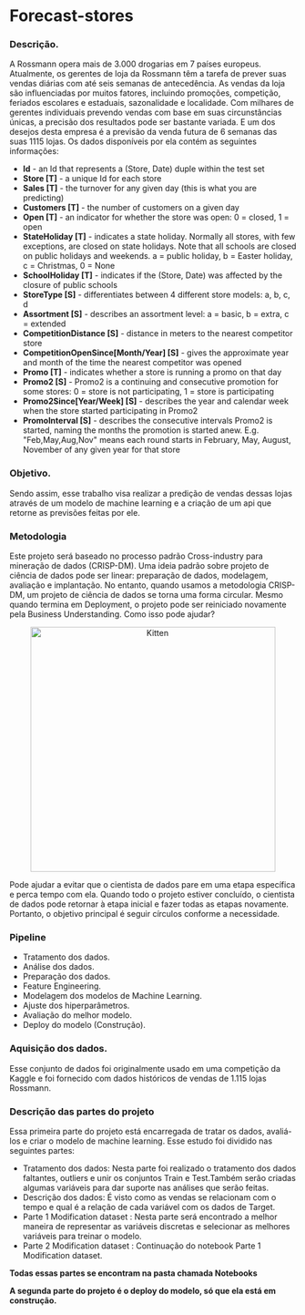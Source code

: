 # Forecast-stores 
 
### Descrição.
 
A Rossmann opera mais de 3.000 drogarias em 7 países europeus. Atualmente, os gerentes de loja da Rossmann têm a tarefa de prever suas vendas diárias com até seis semanas de antecedência. As vendas da loja são influenciadas por muitos fatores, incluindo promoções, competição, feriados escolares e estaduais, sazonalidade e localidade. Com milhares de gerentes individuais prevendo vendas com base em suas circunstâncias únicas, a precisão dos resultados pode ser bastante variada. E um dos desejos desta empresa é a previsão da venda futura de 6 semanas das suas 1115 lojas. Os dados disponíveis por ela contém as seguintes informações: 
 
* **Id** - an Id that represents a (Store, Date) duple within the test set
* **Store [T]** - a unique Id for each store
* **Sales [T]** - the turnover for any given day (this is what you are predicting)
* **Customers [T]** - the number of customers on a given day
* **Open [T]** - an indicator for whether the store was open: 0 = closed, 1 = open
* **StateHoliday [T]** - indicates a state holiday. Normally all stores, with few exceptions, are closed on state holidays. Note that all schools are closed on public holidays and weekends. a = public holiday, b = Easter holiday, c = Christmas, 0 = None
* **SchoolHoliday [T]** - indicates if the (Store, Date) was affected by the closure of public schools
* **StoreType [S]** - differentiates between 4 different store models: a, b, c, d
* **Assortment [S]** - describes an assortment level: a = basic, b = extra, c = extended
* **CompetitionDistance [S]** - distance in meters to the nearest competitor store
* **CompetitionOpenSince[Month/Year] [S]** - gives the approximate year and month of the time the nearest competitor was opened
* **Promo [T]** - indicates whether a store is running a promo on that day
* **Promo2 [S]** - Promo2 is a continuing and consecutive promotion for some stores: 0 = store is not participating, 1 = store is participating
* **Promo2Since[Year/Week] [S]** - describes the year and calendar week when the store started participating in Promo2
* **PromoInterval [S]** - describes the consecutive intervals Promo2 is started, naming the months the promotion is started anew. E.g. "Feb,May,Aug,Nov" means each round starts in February, May, August, November of any given year for that store
 
### Objetivo.
 
Sendo assim, esse trabalho visa realizar a predição de vendas dessas lojas através de um modelo de machine learning e a criação de um api que retorne as previsões feitas por ele.  
 
 
### Metodologia
 
Este projeto será baseado no processo padrão Cross-industry para mineração de dados (CRISP-DM). Uma ideia padrão sobre projeto de ciência de dados pode ser linear: preparação de dados, modelagem, avaliação e implantação. No entanto, quando usamos a metodologia CRISP-DM, um projeto de ciência de dados se torna uma forma circular. Mesmo quando termina em Deployment, o projeto pode ser reiniciado novamente pela Business Understanding. Como isso pode ajudar?
 
 
<p align="center">
    <img src="https://upload.wikimedia.org/wikipedia/commons/b/b9/CRISP-DM_Process_Diagram.png" alt="Kitten" title="A cute kitten" width="430" height="430" />
</p>
 
Pode ajudar a evitar que o cientista de dados pare em uma etapa específica e perca tempo com ela. Quando todo o projeto estiver concluído, o cientista de dados pode retornar à etapa inicial e fazer todas as etapas novamente. Portanto, o objetivo principal é seguir círculos conforme a necessidade. 
 
### Pipeline
 
* Tratamento dos dados.
* Análise dos dados.
* Preparação dos dados.
* Feature Engineering.
* Modelagem dos modelos de Machine Learning.
* Ajuste dos hiperparâmetros.
* Avaliação do melhor modelo. 
* Deploy do modelo (Construção).
 
### Aquisição dos dados.
 
Esse conjunto de dados foi originalmente usado em uma competição da Kaggle e foi fornecido com dados históricos de vendas de 1.115 lojas Rossmann. 
 
### Descrição das partes do projeto
 
Essa primeira parte do projeto está encarregada de tratar os dados, avaliá-los e criar o modelo de machine learning. Esse estudo foi dividido nas seguintes partes:
* Tratamento dos dados: Nesta parte foi realizado o tratamento dos dados faltantes, outliers e unir os conjuntos Train e Test.Também serão criadas algumas variáveis para dar suporte nas análises que serão feitas.
* Descrição dos dados: É visto como as vendas se relacionam com o tempo e qual é a relação de cada variável com os dados de Target.
* Parte 1 Modification dataset : Nesta parte será encontrado a melhor maneira de representar as variáveis discretas e selecionar as melhores variáveis para treinar o modelo.
* Parte 2 Modification dataset : Continuação do notebook Parte 1 Modification dataset.
 
**Todas essas partes se encontram na pasta chamada Notebooks**
  
 
**A segunda parte do projeto é o deploy do modelo, só que ela está em construção.**
 
 
 
 
 
 
 
 
 
 
